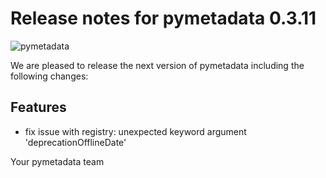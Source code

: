 # Release notes for pymetadata 0.3.11
![pymetadata](https://github.com/matthiaskoenig/pymetadata/raw/develop/docs/images/favicon/pymetadata-100x100-300dpi.png)

We are pleased to release the next version of pymetadata including the 
following changes:

## Features
- fix issue with registry: unexpected keyword argument 'deprecationOfflineDate'

Your pymetadata team
